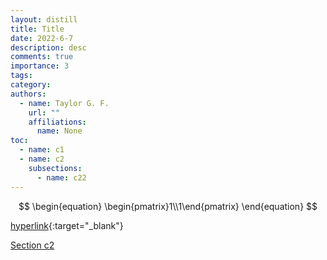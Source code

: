 ```yaml
---
layout: distill
title: Title
date: 2022-6-7
description: desc
comments: true
importance: 3
tags:
category:
authors:  
  - name: Taylor G. F.
    url: ""
    affiliations:
      name: None
toc:
  - name: c1
  - name: c2
    subsections:
      - name: c22
---
```


$$
\begin{equation}
\begin{pmatrix}1\\1\end{pmatrix}
\end{equation}
$$

[hyperlink](../eigentricks/){:target="_blank"}

[Section c2](#c2)
